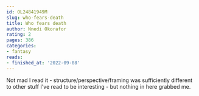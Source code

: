 ```yaml
---
id: OL24841949M
slug: who-fears-death
title: Who fears death
author: Nnedi Okorafor
rating: 2
pages: 386
categories:
- fantasy
reads:
- finished_at: '2022-09-08'
---
```

Not mad I read it - structure/perspective/framing was sufficiently different to other stuff I've read to be interesting - but nothing in here grabbed me.

